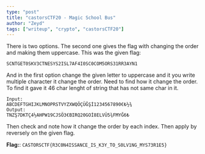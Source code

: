 ```yaml
---
type: "post"
title: "castorsCTF20 - Magic School Bus"
author: "Zeyd"
tags: ["writeup", "crypto", "castorsCTF20"]
---
```


<!--more-->

There is two options. The second one gives the flag with changing the order and making them uppercase. This was the given flag:
```
SCNTGET0SKV3CTNESYS2ISL7AF4I0SC0COM5ORS31RR3AYN1
```
And in the first option change the given letter to uppercase and it you write multiple character it change the order. Need to find how it change the order. To find it gave it 46 char lenght of string that has not same char in it. 
```
Input:
ABCDEFTGHIJKLMNOPRSTVYZXWQÖÇÜĞŞİ1234567890€₺½¾
Output:
TNZŞ7DKTÇ4½AHPW19CJSÖ3€BIRQ20GOİ8ELVÜ5¾FMYĞ6₺
```
Then check and note how it change the order by each index. Then apply by reversely on the given flag.

**Flag:**: `CASTORSCTF{R3C0N4ISSANCE_IS_K3Y_TO_S0LV1NG_MYS73R1E5}`
